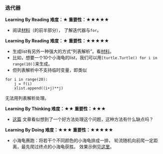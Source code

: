 ### 迭代器

**Learning By Reading 难度：★ 重要性：★★★★★**

- 阅读[材料](http://wiki.jikexueyuan.com/project/explore-python/Advanced-Features/iterator.html)（的前半部分），
了解迭代器与`for`。

**Learning By Reading 难度：★ 重要性：★★★★★**

- 生成list有另外一种强大的方式“列表解析”。看[材料](http://codingpy.com/article/python-list-comprehensions-explained-visually/)。
- 比如，想要一个10个小海龟的list，我们可以用`[turtle.Turtle() for i in range(10)]`来生成。
- 但列表解析中不支持临时变量，即类似
```
for i in range(20):
    j = f(i)
    xlist.append((i+j)**j)
```
无法用列表解析处理。

**Learning By Thinking 难度：★★ 重要性：★★★**

- [这篇](https://stackoverflow.com/questions/29820026/temporary-variable-within-list-comprehension#answer-29820827)
文章看似想到了一个好方法处理这个问题，这种方法有什么缺点吗？

**Learning By Doing 难度：★★★ 重要性：★★★★★**

- 小海龟赛跑：将若干个不同颜色的小海龟排成一排，
轮流随机向前爬一定距离，最先爬过终点的小海龟获胜。
效果示例见[这里](https://codeclubprojects.org/en-GB/python/turtle-race/)。
